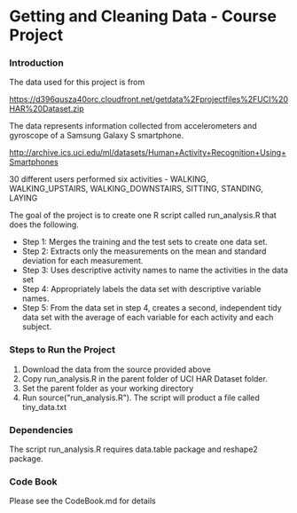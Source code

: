 # Getting and Cleaning Data - Course Project

### Introduction
The data used for this project is from 

https://d396qusza40orc.cloudfront.net/getdata%2Fprojectfiles%2FUCI%20HAR%20Dataset.zip 

The data represents information collected from accelerometers and gyroscope of a Samsung Galaxy S smartphone.

http://archive.ics.uci.edu/ml/datasets/Human+Activity+Recognition+Using+Smartphones 

30 different users performed six activities - WALKING, WALKING_UPSTAIRS, WALKING_DOWNSTAIRS, SITTING, STANDING, LAYING

The goal of the project is to create one R script called run_analysis.R that does the following. 

 - Step 1: Merges the training and the test sets to create one data set.
 - Step 2: Extracts only the measurements on the mean and standard deviation for each measurement. 
 - Step 3: Uses descriptive activity names to name the activities in the data set
 - Step 4: Appropriately labels the data set with descriptive variable names. 
 - Step 5: From the data set in step 4, creates a second, independent tidy data set with the average of each variable for each activity and each subject.
 

### Steps to Run the Project
1. Download the data from the source provided above
2. Copy run_analysis.R in the parent folder of UCI HAR Dataset folder.
3. Set the parent folder as your working directory
4. Run source("run_analysis.R"). The script will product a file called tiny_data.txt

### Dependencies
The script run_analysis.R requires data.table package and reshape2 package.

### Code Book
Please see the CodeBook.md for details
